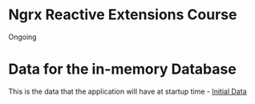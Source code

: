 
# Ngrx Reactive Extensions Course

Ongoing


# Data for the in-memory Database

This is the data that the application will have at startup time - [Initial Data](https://raw.githubusercontent.com/angular-university/ngrx-course/backup/src/server/db/db-data.ts)





